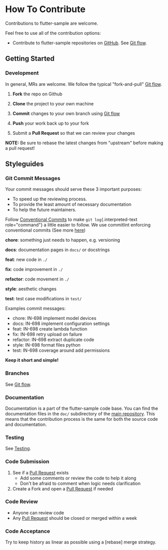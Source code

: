 <!-- Space: Projects -->
<!-- Parent: FlutterSample -->
<!-- Title: Contributing FlutterSample -->
<!-- Label: FlutterSample -->
<!-- Label: Contributing -->
<!-- Include: disclaimer.md -->
<!-- Include: ac:toc -->

# How To Contribute

Contributions to flutter-sample are welcome.

Feel free to use all of the contribution options:

- Contribute to flutter-sample repositories on [GitHub](https://github.com/luismayta/flutter-sample). See [Git flow](./contribute/github-flow.md).

## Getting Started

### Development

In general, MRs are welcome. We follow the typical "fork-and-pull" [Git flow](./contribute/github-flow.md).

1.  **Fork** the repo on Github
2.  **Clone** the project to your own machine
3.  **Commit** changes to your own branch using [Git flow](./contribute/github-flow.md)
4.  **Push** your work back up to your fork

5.  Submit a **Pull Request** so that we can review your changes

**NOTE:** Be sure to rebase the latest changes from "upstream" before making a pull request!

## Styleguides

### Git Commit Messages

Your commit messages should serve these 3 important purposes:

- To speed up the reviewing process.
- To provide the least amount of necessary documentation
- To help the future maintainers.

Follow [Conventional Commits](https://www.conventionalcommits.org/en/v1.0.0) to make `git log`{.interpreted-text role="command"} a little easier to follow. We use commitlint enforcing conventional commits (See more [here](https://github.com/conventional-changelog/commitlint))

**chore**: something just needs to happen, e.g. versioning

**docs**: documentation pages in `docs/` or docstrings

**feat**: new code in `./`

**fix**: code improvement in `./`

**refactor**: code movement in `./`

**style**: aesthetic changes

**test**: test case modifications in `test/`

Examples commit messages:

- chore: IN-698 implement model devices
- docs: IN-698 implement configuration settings
- feat: IN-698 create lambda function
- fix: IN-698 retry upload on failure
- refactor: IN-698 extract duplicate code
- style: IN-698 format files python
- test: IN-698 coverage around add permissions

**Keep it short and simple!**

### Branches

See [Git flow](./contribute/github-flow.md).

### Documentation

Documentation is a part of the flutter-sample code base. You can find the documentation files in the `doc/` subdirectory of the [main repository](https://github.com/luismayta/flutter-sample). This means that the contribution process is the same for both the source code and documentation.

### Testing

See [Testing](./testing.md).

### Code Submission

1.  See if a [Pull Request](https://github.com/luismayta/flutter-sample/pulls) exists
    - Add some comments or review the code to help it along
    - Don\'t be afraid to comment when logic needs clarification
2.  Create a Fork and open a [Pull Request](https://github.com/luismayta/flutter-sample/pulls) if needed

### Code Review

- Anyone can review code
- Any [Pull Request](https://github.com/luismayta/flutter-sample/pulls) should be closed or merged within a week

### Code Acceptance

Try to keep history as linear as possible using a [rebase] merge strategy.
